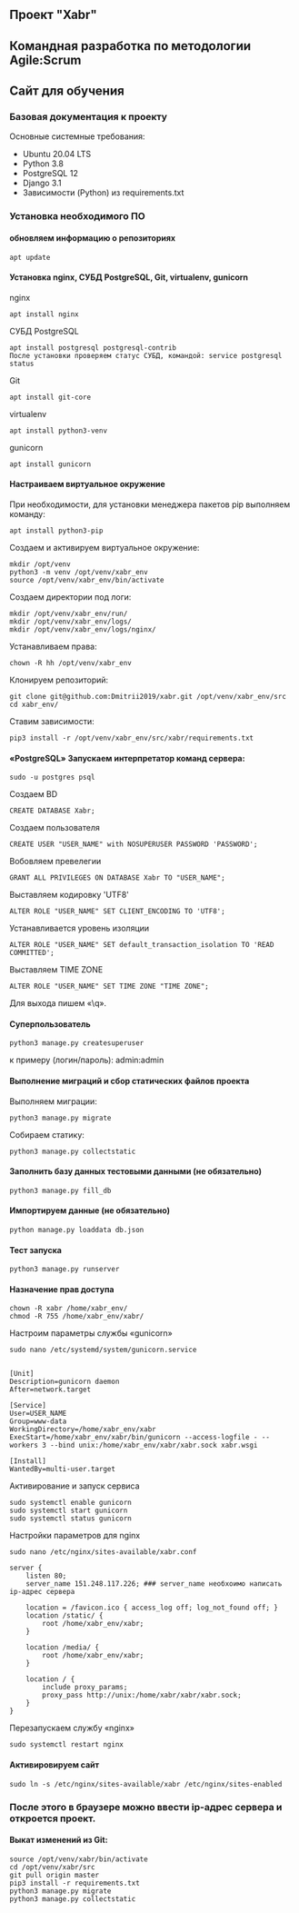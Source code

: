 ## Проект "Xabr"
## Командная разработка по методологии Agile:Scrum
## Сайт для обучения

### Базовая документация к проекту

Основные системные требования:

* Ubuntu 20.04 LTS
* Python 3.8
* PostgreSQL 12
* Django 3.1
* Зависимости (Python) из requirements.txt

### Установка необходимого ПО
#### обновляем информацию о репозиториях
```
apt update
```
#### Установка nginx, СУБД PostgreSQL, Git, virtualenv, gunicorn
nginx
```
apt install nginx
```
СУБД PostgreSQL
```
apt install postgresql postgresql-contrib
После установки проверяем статус СУБД, командой: service postgresql status
```
Git
```
apt install git-core
```
virtualenv
```
apt install python3-venv
```
gunicorn
```
apt install gunicorn
```
#### Настраиваем виртуальное окружение
При необходимости, для установки менеджера пакетов pip выполняем команду:
```
apt install python3-pip
```
Создаем и активируем виртуальное окружение:
```
mkdir /opt/venv
python3 -m venv /opt/venv/xabr_env
source /opt/venv/xabr_env/bin/activate
```
Создаем директории под логи:
```
mkdir /opt/venv/xabr_env/run/
mkdir /opt/venv/xabr_env/logs/
mkdir /opt/venv/xabr_env/logs/nginx/
```
Устанавливаем права:
```
chown -R hh /opt/venv/xabr_env
```
Клонируем репозиторий:
```
git clone git@github.com:Dmitrii2019/xabr.git /opt/venv/xabr_env/src
cd xabr_env/
```
Ставим зависимости:
```
pip3 install -r /opt/venv/xabr_env/src/xabr/requirements.txt
```
#### «PostgreSQL» Запускаем интерпретатор команд сервера:
```
sudo -u postgres psql
```
Создаем BD
```
CREATE DATABASE Xabr;
```
Создаем пользователя 
```
CREATE USER "USER_NAME" with NOSUPERUSER PASSWORD 'PASSWORD';
```
Вобовляем превелегии
```
GRANT ALL PRIVILEGES ON DATABASE Xabr TO "USER_NAME";
```
Выставляем кодировку 'UTF8'
```
ALTER ROLE "USER_NAME" SET CLIENT_ENCODING TO 'UTF8';
```
Устанавливается уровень изоляции
```
ALTER ROLE "USER_NAME" SET default_transaction_isolation TO 'READ COMMITTED';
```
Выставляем TIME ZONE
```
ALTER ROLE "USER_NAME" SET TIME ZONE "TIME ZONE";
```
Для выхода пишем «\q».
#### Суперпользователь
```
python3 manage.py createsuperuser
```
к примеру (логин/пароль): admin:admin
#### Выполнение миграций и сбор статических файлов проекта
Выполняем миграции:
```
python3 manage.py migrate
```
Собираем статику:
```
python3 manage.py collectstatic
```
#### Заполнить базу данных тестовыми данными (не обязательно)
```
python3 manage.py fill_db
```
#### Импортируем данные (не обязательно)
```
python manage.py loaddata db.json
```
#### Тест запуска
```
python3 manage.py runserver
```
#### Назначение прав доступа
```
chown -R xabr /home/xabr_env/
chmod -R 755 /home/xabr_env/xabr/
```
Настроим параметры службы «gunicorn»
```
sudo nano /etc/systemd/system/gunicorn.service


[Unit]
Description=gunicorn daemon
After=network.target

[Service]
User=USER_NAME
Group=www-data
WorkingDirectory=/home/xabr_env/xabr
ExecStart=/home/xabr_env/xabr/bin/gunicorn --access-logfile - --workers 3 --bind unix:/home/xabr_env/xabr/xabr.sock xabr.wsgi

[Install]
WantedBy=multi-user.target

```
Активирование и запуск сервиса
```
sudo systemctl enable gunicorn
sudo systemctl start gunicorn
sudo systemctl status gunicorn
```
Настройки параметров для nginx
```
sudo nano /etc/nginx/sites-available/xabr.conf

server {
    listen 80;
    server_name 151.248.117.226; ### server_name необхоимо написать ip-адрес сервера

    location = /favicon.ico { access_log off; log_not_found off; }
    location /static/ {
        root /home/xabr_env/xabr;
    }

    location /media/ {
        root /home/xabr_env/xabr;
    }

    location / {
        include proxy_params;
        proxy_pass http://unix:/home/xabr/xabr/xabr.sock;
    }
}
```
Перезапускаем службу «nginx»
```
sudo systemctl restart nginx
```
#### Активировируем сайт
```
sudo ln -s /etc/nginx/sites-available/xabr /etc/nginx/sites-enabled
```

### После этого в браузере можно ввести ip-адрес сервера и откроется проект.
#### Выкат изменений из Git:
```
source /opt/venv/xabr/bin/activate
cd /opt/venv/xabr/src
git pull origin master
pip3 install -r requirements.txt
python3 manage.py migrate
python3 manage.py collectstatic